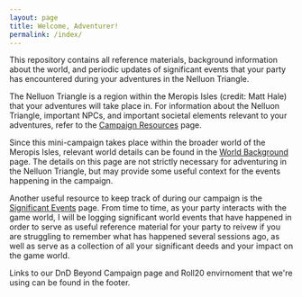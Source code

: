 ```yaml
---
layout: page
title: Welcome, Adventurer!
permalink: /index/
---
```

This repository contains all reference materials, background information about the world, and periodic updates of significant events that your party has encountered during your adventures in the Nelluon Triangle. 

The Nelluon Triangle is a region within the Meropis Isles (credit: Matt Hale) that your adventures will take place in. For information about the Nelluon Triangle, important NPCs, and important societal elements relevant to your adventures, refer to the [Campaign Resources](resources.md) page. 

Since this mini-campaign takes place within the broader world of the Meropis Isles, relevant world details can be found in the [World Background](background.md) page. The details on this page are not strictly necessary for adventuring in the Nelluon Triangle, but may provide some useful context for the events happening in the campaign. 

Another useful resource to keep track of during our campaign is the [Significant Events](events.md) page. From time to time, as your party interacts with the game world, I will be logging significant world events that have happened in order to serve as useful reference material for your party to reivew if you are struggling to remember what has happened several sessions ago, as well as serve as a collection of all your significant deeds and your impact on the game world. 

Links to our DnD Beyond Campaign page and Roll20 envirnoment that we're using can be found in the footer. 
